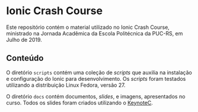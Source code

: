 Ionic Crash Course
==================

Este repositório contém o material utilizado no Ionic Crash Course,
ministrado na Jornada Acadêmica da Escola Politécnica da PUC-RS, em
Julho de 2019.

## Conteúdo

O diretório `scripts` contém uma coleção de _scripts_ que auxilia na
instalação e configuração do Ionic para desenvolvimento. Os _scripts_
foram testados utilizando a distribuição Linux Fedora, versão 27.

O diretório `docs` contém documentos, _slides_, e imagens, apresentados
no curso. Todos os slides foram criados utilizando o
[KeynoteC](https://github.com/rafasgj/keynotec).
